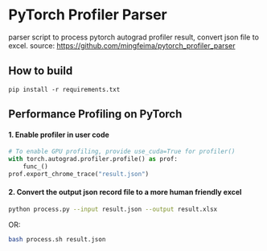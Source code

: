 # PyTorch Profiler Parser
parser script to process pytorch autograd profiler result, convert json file to excel.
source: https://github.com/mingfeima/pytorch_profiler_parser

## How to build
```
pip install -r requirements.txt
```

## Performance Profiling on PyTorch
#### 1. Enable profiler in user code
```python
# To enable GPU profiling, provide use_cuda=True for profiler()
with torch.autograd.profiler.profile() as prof:
    func_()
prof.export_chrome_trace("result.json")
```
#### 2. Convert the output json record file to a more human friendly excel
```bash
python process.py --input result.json --output result.xlsx
```
OR:
```bash
bash process.sh result.json
```